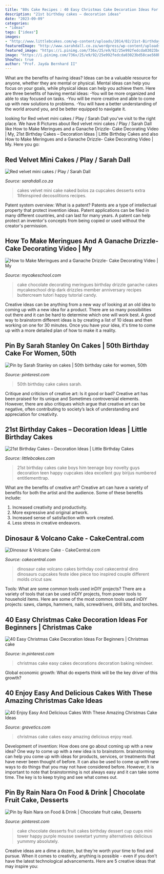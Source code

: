 ```yaml
---
title: "80s Cake Recipes : 40 Easy Christmas Cake Decoration Ideas For Beginners"
description: "21st birthday cakes – decoration ideas"
date: "2023-09-09"
categories:
- "ideas"
tags: ["ideas"]
images:
- "http://www.littlebcakes.com/wp-content/uploads/2014/02/21st-Birthday-Cake.jpg"
featuredImage: "http://www.sarahdall.co.za/wordpress/wp-content/uploads/2015/01/red-velvet.jpg"
featured_image: "https://i.pinimg.com/736x/25/e9/92/25e992fedcda03023bd58cae560bf2af.jpg"
image: "https://i.pinimg.com/736x/25/e9/92/25e992fedcda03023bd58cae560bf2af.jpg"
ShowToc: true
author: "Prof. Jayda Bernhard II"
---
```



What are the benefits of having ideas?
Ideas can be a valuable resource for anyone, whether they are mental or physical. Mental ideas can help you focus on your goals, while physical ideas can help you achieve them. Here are three benefits of having mental ideas: 
-You will be more organized and able to stay focused on tasks. 
-You will be more creative and able to come up with new solutions to problems. 
-You will have a better understanding of the world around you, and be better equipped to navigate it.

	

		
looking for Red velvet mini cakes / Play / Sarah Dall you've visit to the right place. We have 8 Pictures about Red velvet mini cakes / Play / Sarah Dall like How to Make Meringues and a Ganache Drizzle- Cake Decorating Video | My, 21st Birthday Cakes – Decoration Ideas | Little Birthday Cakes and also How to Make Meringues and a Ganache Drizzle- Cake Decorating Video | My. Here you go:
		
    
## Red Velvet Mini Cakes / Play / Sarah Dall

<img loading=lazy src="http://www.sarahdall.co.za/wordpress/wp-content/uploads/2015/01/red-velvet.jpg" onerror="this.onerror=null;this.src='https://tse2.mm.bing.net/th?id=OIP.aYPtaqhwEcSrTk4iGou_2gHaLH&amp;pid=15.1';" alt="Red velvet mini cakes / Play / Sarah Dall">

_Source: sarahdall.co.za_

>cakes velvet mini cake naked bolos za cupcakes desserts extra 1lifeinspired decosolitions recipes. 

	

Patent system overview: What is a patent?
Patents are a type of intellectual property that protect invention ideas. Patent applications can be filed in many different countries, and can last for many years. A patent can help protect an inventor's concepts from being copied or used without the creator's permission.

    
## How To Make Meringues And A Ganache Drizzle- Cake Decorating Video | My

<img loading=lazy src="http://www.mycakeschool.com/images/2016/01/1-1-IMG_83371-780x1096.jpg" onerror="this.onerror=null;this.src='https://tse3.mm.bing.net/th?id=OIP.6IFZ5YiqwCs3pJ7OV7hRqQHaKa&amp;pid=15.1';" alt="How to Make Meringues and a Ganache Drizzle- Cake Decorating Video | My">

_Source: mycakeschool.com_

>cake chocolate decorating meringues birthday drizzle ganache cakes mycakeschool drip dark drizzles member anniversary recipes buttercream tutori happy tutorial candy. 

	

Creative ideas can be anything from a new way of looking at an old idea to coming up with a new idea for a product. There are so many possibilities out there and it can be hard to determine which one will work best. A good way to brainstorm different ideas is by creating a list of 10 ideas and then working on one for 30 minutes. Once you have your idea, it's time to come up with a more detailed plan of how to make it a reality.

    
## Pin By Sarah Stanley On Cakes | 50th Birthday Cake For Women, 50th

<img loading=lazy src="https://i.pinimg.com/736x/0d/d4/84/0dd484b5a15b5730ff57afcb6d78983f--cakes.jpg" onerror="this.onerror=null;this.src='https://tse4.mm.bing.net/th?id=OIP.L77K9W0VKUmH9p7v7VeiSgHaJ4&amp;pid=15.1';" alt="Pin by Sarah Stanley on cakes | 50th birthday cake for women, 50th">

_Source: pinterest.com_

>50th birthday cake cakes sarah. 

	

Critique and criticism of creative art: Is it good or bad?
Creative art has been praised for its unique and Sometimes controversial elements. However, there are also critiques which argue that creative art can be negative, often contributing to society’s lack of understanding and appreciation for creativity.

    
## 21st Birthday Cakes – Decoration Ideas | Little Birthday Cakes

<img loading=lazy src="http://www.littlebcakes.com/wp-content/uploads/2014/02/21st-Birthday-Cake.jpg" onerror="this.onerror=null;this.src='https://tse3.mm.bing.net/th?id=OIP.IIe9sO-NtsF3ANnAzBiuNAHaJ4&amp;pid=15.1';" alt="21st Birthday Cakes – Decoration Ideas | Little Birthday Cakes">

_Source: littlebcakes.com_

>21st birthday cakes cake boys him teenage boy novelty guys decoration teen happy cupcakes idea excellent guy birijus numbered entitlementtrap. 

	

What are the benefits of creative art?
Creative art can have a variety of benefits for both the artist and the audience. Some of these benefits include: 
1. Increased creativity and productivity.
2. More expressive and original artwork.
3. Increased sense of satisfaction with work created. 
4. Less stress in creative endeavors.

    
## Dinosaur &amp; Volcano Cake - CakeCentral.com

<img loading=lazy src="https://cdn001.cakecentral.com/gallery/2015/03/900_7505978FNT_dinosaur-amp-volcano-cake.jpg" onerror="this.onerror=null;this.src='https://tse1.mm.bing.net/th?id=OIP.j5rwHFhedkloRQnSnPVOIgHaJ5&amp;pid=15.1';" alt="Dinosaur &amp; Volcano Cake - CakeCentral.com">

_Source: cakecentral.com_

>dinosaur cake volcano cakes birthday cool cakecentral dino dinosaurs cupcakes feste idee piece too inspired couple different molds cricut saw. 

	

Tools: What are some common tools used inDIY projects?
There are a variety of tools that can be used inDIY projects, from power tools to household items. Here are some of the most common tools used inDIY projects: saws, clamps, hammers, nails, screwdrivers, drill bits, and torches.

    
## 40 Easy Christmas Cake Decoration Ideas For Beginners | Christmas Cake

<img loading=lazy src="https://i.pinimg.com/736x/25/e9/92/25e992fedcda03023bd58cae560bf2af.jpg" onerror="this.onerror=null;this.src='https://tse3.mm.bing.net/th?id=OIP.gpeVTzHM5xZz3aZpT4oLqwHaLH&amp;pid=15.1';" alt="40 Easy Christmas Cake Decoration Ideas For Beginners | Christmas cake">

_Source: in.pinterest.com_

>christmas cake easy cakes decorations decoration baking reindeer. 

	

Global economic growth: What do experts think will be the key driver of this growth?
 

    
## 40 Enjoy Easy And Delicious Cakes With These Amazing Christmas Cake Ideas

<img loading=lazy src="https://www.gravetics.com/wp-content/uploads/2017/04/Chesterfieldcakes-celebration-christmascakes-Christmas.jpg" onerror="this.onerror=null;this.src='https://tse2.mm.bing.net/th?id=OIP.pqu63QprEQjljw_xh_unIAHaHa&amp;pid=15.1';" alt="40 Enjoy Easy And Delicious Cakes With These Amazing Christmas Cake Ideas">

_Source: gravetics.com_

>christmas cake cakes easy amazing delicious enjoy read. 

	

Development of invention: How does one go about coming up with a new idea?
One way to come up with a new idea is to brainstorm. brainstorming can help you come up with ideas for products, services, or treatments that have never been thought of before. It can also be used to come up with new ways to do things that you may not have considered before. However, it is important to note that brainstorming is not always easy and it can take some time. The key is to keep trying and see what comes out.

    
## Pin By Rain Nara On Food &amp; Drink | Chocolate Fruit Cake, Desserts

<img loading=lazy src="https://i.pinimg.com/736x/23/f1/6b/23f16b5198f883f8eb7fc2792380884d--purple-wedding-wedding-day.jpg" onerror="this.onerror=null;this.src='https://tse3.mm.bing.net/th?id=OIP.x5zjDqJUUeNrcvvT9OokIQHaOW&amp;pid=15.1';" alt="Pin by Rain Nara on Food &amp; Drink | Chocolate fruit cake, Desserts">

_Source: pinterest.com_

>cake chocolate desserts fruit cakes birthday dessert cup cups mini tower happy purple mousse sweetart yummy alternatives delicious yummmy absolutely. 

	

Creative ideas are a dime a dozen, but they're worth your time to find and pursue. When it comes to creativity, anything is possible - even if you don't have the latest technological advancements. Here are 5 creative ideas that may inspire you: 

